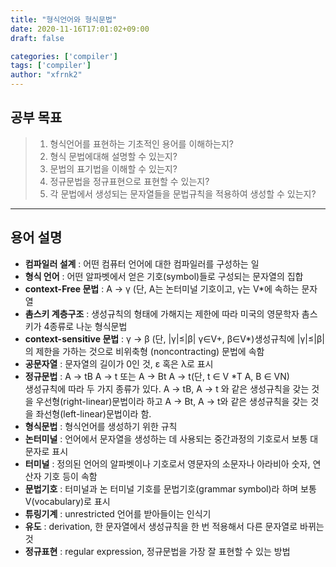 ```yaml
---
title: "형식언어와 형식문법"
date: 2020-11-16T17:01:02+09:00
draft: false

categories: ['compiler']
tags: ['compiler']
author: "xfrnk2"
---
```

## **공부 목표**
> 1. 형식언어를 표현하는 기초적인 용어를 이해하는지?
> 2. 형식 문법에대해 설명할 수 있는지?
> 3. 문법의 표기법을 이해할 수 있는지?
> 4. 정규문법을 정규표현으로 표현할 수 있는지?
> 5. 각 문법에서 생성되는 문자열들을 문법규칙을 적용하여 생성할 수 있는지?
---
  
## **용어 설명**
+ **컴파일러 설계** : 어떤 컴퓨터 언어에 대한 컴파일러를 구성하는 일  
+ **형식 언어** : 어떤 알파벳에서 얻은 기호(symbol)들로 구성되는 문자열의 집합  
+ **context-Free 문법** : A → γ (단, A는 논터미널 기호이고, γ는 V*에 속하는 문자열
+ **촘스키 계층구조** : 생성규칙의 형태에 가해지는 제한에 따라 미국의 영문학자 촘스키가 4종류로 나눈 형식문법  
+ **context-sensitive 문법** : γ → β (단, |γ|≤|β| γ∈V+, β∈V*)생성규칙에 |γ|≤|β|의 제한을 가하는 것으로 비위축형 (noncontracting) 문법에 속함
+ **공문자열** : 문자열의 길이가 0인 것, ε 혹은 λ로 표시
+ **정규문법** : A → tB A → t 또는 A → Bt A → t(단, t ∈ V *T A, B ∈ VN)  
생성규칙에 따라 두 가지 종류가 있다. A → tB, A → t 와 같은 생성규칙을 갖는 것을 우선형(right-linear)문법이라 하고 A → Bt, A → t와 같은 생성규칙을 갖는 것을 좌선형(left-linear)문법이라 함.  
+ **형식문법** : 형식언어를 생성하기 위한 규칙  
+ **논터미널** : 언어에서 문자열을 생성하는 데 사용되는 중간과정의 기호로서 보통 대문자로 표시  
+ **터미널** : 정의된 언어의 알파벳이나 기호로서 영문자의 소문자나 아라비아 숫자, 연산자 기호 등이 속함 
+ **문법기호** : 터미널과 논 터미널 기호를 문법기호(grammar symbol)라 하며 보통 V(vocabulary)로 표시
+ **튜링기계** : unrestricted 언어를 받아들이는 인식기
+ **유도** : derivation, 한 문자열에서 생성규칙을 한 번 적용해서 다른 문자열로 바뀌는 것
+ **정규표현** : regular expression, 정규문법을 가장 잘 표현할 수 있는 방법
